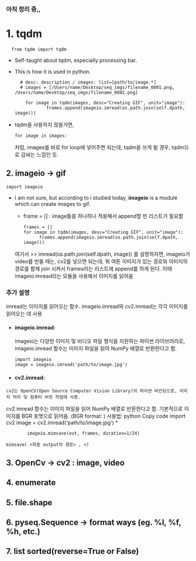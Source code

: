 ### 아직 정리 중,,

# 1. tqdm

      from tqdm import tqdm
* Self-taught about tqdm, especially processing bar. 

* This is how it is used in python.
        
        # desc: description / images: list=[path/to/image.*] 
        # images = [/Users/name/Desktop/seq_imgs/filename_0001.png, /Users/name/Desktop/seq_imgs/filename_0002.png]  
  
          for image in tqdm(images, desc="Creating GIF", unit="image"): 
                  frames.append(imageio.imread(os.path.join(self.dpath, image)))
* tqdm을 사용하지 않을거면,

      for image in images:
  
  처럼, images를 바로 for loop에 넣어주면 되는데, tqdm을 쓰게 될 경우, tqdm으로 감싸는 느낌인 듯.
  

## 2. imageio -> gif
    import imageio

* I am not sure, but according to i studied today, **imageio** is a module which can create images to gif.

  * frame = [] : image들을 하나하나 적용해서 append할 빈 리스트가 필요함 

        frames = []
        for image in tqdm(images, desc="Creating GIF", unit="image"):
              frames.append(imageio.imread(os.path.join(self.dpath, image)))
  
  여기서 >> imread(os.path.join(self.dpath, image)) 를 설명하자면, 
  imageio가 video를 만들 때는, cv2를 넣으면 되는데, 뭐 여튼 이미지가 있는 경로와 이미지의 경로를 함께 join 시켜서 
  frames라는 리스트에 append를 하게 된다. 이때 imageio.imread라는 모듈을 사용해서 이미지를 읽어옴

### 추가 설명
imread는 이미지를 읽어오는 함수. imageio.imread와 cv2.imread는 각각 이미지를 읽어오는 데 사용

-  ####  imageio.imread:
    imageio는 다양한 이미지 및 비디오 파일 형식을 지원하는 파이썬 라이브러리로,
    imageio.imread 함수는 이미지 파일을 읽어 NumPy 배열로 반환한다고 함. 
  
    ```
    import imageio
    image = imageio.imread('path/to/image.jpg')

-    ####  cv2.imread:

    cv2는 OpenCV(Open Source Computer Vision Library)의 파이썬 바인딩으로, 이미지 처리 및 컴퓨터 비전 작업에 사용.
  cv2.imread 함수는 이미지 파일을 읽어 NumPy 배열로 반환한다고 함.
  기본적으로 이미지를 BGR 포맷으로 읽어옴. (BGR format: )
사용법:
python
Copy code
import cv2
image = cv2.imread('path/to/image.jpg')
  * 
    
            imageio.mimsave(out, frames, duration=1/24)
  
    mimsave( <최종 output의 경로> , <)
    
## 3. OpenCv -> cv2 : image, video
## 4. enumerate
## 5. file.shape
## 6. pyseq.Sequence -> format ways (eg. %l, %f, %h, etc.)
## 7. list sorted(reverse=True or False)